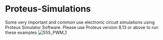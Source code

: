 # Proteus-Simulations
Some very important and common use electronic circuit simulations using Proteus Simulator Software. Please use Proteus version 8.13 or above to run these examples
![555_PWM_1](https://user-images.githubusercontent.com/78910261/227759653-8216fc81-d8ba-4ca3-8066-7ff3ca030a23.png)
